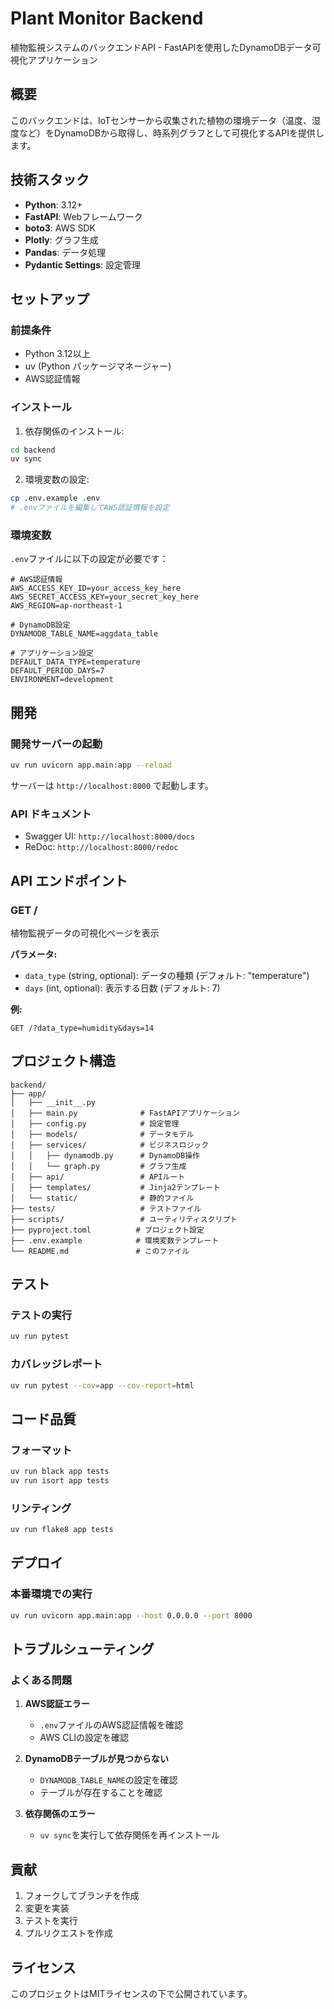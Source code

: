 # Plant Monitor Backend

植物監視システムのバックエンドAPI - FastAPIを使用したDynamoDBデータ可視化アプリケーション

## 概要

このバックエンドは、IoTセンサーから収集された植物の環境データ（温度、湿度など）をDynamoDBから取得し、時系列グラフとして可視化するAPIを提供します。

## 技術スタック

- **Python**: 3.12+
- **FastAPI**: Webフレームワーク
- **boto3**: AWS SDK
- **Plotly**: グラフ生成
- **Pandas**: データ処理
- **Pydantic Settings**: 設定管理

## セットアップ

### 前提条件

- Python 3.12以上
- uv (Python パッケージマネージャー)
- AWS認証情報

### インストール

1. 依存関係のインストール:
```bash
cd backend
uv sync
```

2. 環境変数の設定:
```bash
cp .env.example .env
# .envファイルを編集してAWS認証情報を設定
```

### 環境変数

`.env`ファイルに以下の設定が必要です：

```env
# AWS認証情報
AWS_ACCESS_KEY_ID=your_access_key_here
AWS_SECRET_ACCESS_KEY=your_secret_key_here
AWS_REGION=ap-northeast-1

# DynamoDB設定
DYNAMODB_TABLE_NAME=aggdata_table

# アプリケーション設定
DEFAULT_DATA_TYPE=temperature
DEFAULT_PERIOD_DAYS=7
ENVIRONMENT=development
```

## 開発

### 開発サーバーの起動

```bash
uv run uvicorn app.main:app --reload
```

サーバーは `http://localhost:8000` で起動します。

### API ドキュメント

- Swagger UI: `http://localhost:8000/docs`
- ReDoc: `http://localhost:8000/redoc`

## API エンドポイント

### GET /

植物監視データの可視化ページを表示

**パラメータ:**
- `data_type` (string, optional): データの種類 (デフォルト: "temperature")
- `days` (int, optional): 表示する日数 (デフォルト: 7)

**例:**
```
GET /?data_type=humidity&days=14
```

## プロジェクト構造

```
backend/
├── app/
│   ├── __init__.py
│   ├── main.py              # FastAPIアプリケーション
│   ├── config.py            # 設定管理
│   ├── models/              # データモデル
│   ├── services/            # ビジネスロジック
│   │   ├── dynamodb.py      # DynamoDB操作
│   │   └── graph.py         # グラフ生成
│   ├── api/                 # APIルート
│   ├── templates/           # Jinja2テンプレート
│   └── static/              # 静的ファイル
├── tests/                   # テストファイル
├── scripts/                 # ユーティリティスクリプト
├── pyproject.toml          # プロジェクト設定
├── .env.example            # 環境変数テンプレート
└── README.md               # このファイル
```

## テスト

### テストの実行

```bash
uv run pytest
```

### カバレッジレポート

```bash
uv run pytest --cov=app --cov-report=html
```

## コード品質

### フォーマット

```bash
uv run black app tests
uv run isort app tests
```

### リンティング

```bash
uv run flake8 app tests
```

## デプロイ

### 本番環境での実行

```bash
uv run uvicorn app.main:app --host 0.0.0.0 --port 8000
```

## トラブルシューティング

### よくある問題

1. **AWS認証エラー**
   - `.env`ファイルのAWS認証情報を確認
   - AWS CLIの設定を確認

2. **DynamoDBテーブルが見つからない**
   - `DYNAMODB_TABLE_NAME`の設定を確認
   - テーブルが存在することを確認

3. **依存関係のエラー**
   - `uv sync`を実行して依存関係を再インストール

## 貢献

1. フォークしてブランチを作成
2. 変更を実装
3. テストを実行
4. プルリクエストを作成

## ライセンス

このプロジェクトはMITライセンスの下で公開されています。